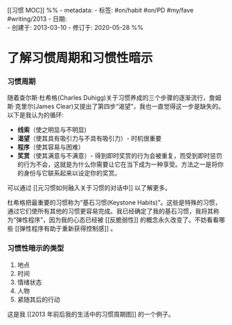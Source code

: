 [[习惯 MOC]]
%% - metadata:
	- 标签: #on/habit #on/PD #my/fave #writing/2013
	- 日期:  
		- 创建于: 2013-03-10
		- 修订于: 2020-05-28 %%
# 了解习惯周期和习惯性暗示
### 习惯周期
随着查尔斯·杜希格(Charles Duhigg)关于习惯养成的三个步骤的逐渐流行，詹姆斯·克里尔(James Clear)又提出了第四步“渴望”，我也一直觉得这一步是缺失的。以下是我认为的循环:

- **线索**（使之明显与不明显)
- **渴望**（使其具有吸引力与不具有吸引力）- 时机很重要
- **程序**（使其容易与困难）
- **奖赏**（使其满意与不满意）- 得到即时奖赏的行为会被重复，而受到即时惩罚的行为不会，这就是为什么你需要让它在当下成为一种享受。方法之一是将你的身份与它联系起来以设定你的奖赏。

可以通过 [[元习惯如何融入关于习惯的对话中]] 以了解更多。

杜希格把最重要的习惯称为“基石习惯(Keystone Habits)”。这些是特殊的习惯，通过它们使所有其他的习惯更容易完成。我已经确定了我的基石习惯，我将其称为“弹性程序”，因为我的心态已经被 [[反脆弱性]] 的概念永久改变了。不妨看看哪些 [[弹性程序有助于重新获得控制感]] 。

### 习惯性暗示的类型
1. 地点
2. 时间
3. 情绪状态
4. 人物
5. 紧随其后的行动

这是我 [[2013 年前后我的生活中的习惯周期图]] 的一个例子。
